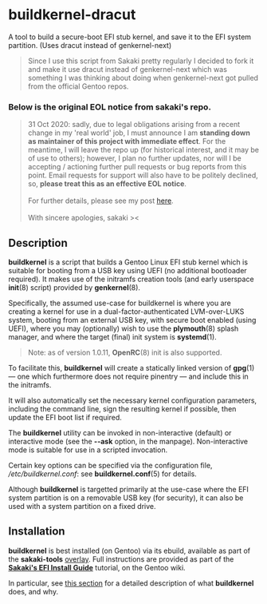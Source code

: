 # buildkernel-dracut

A tool to build a secure-boot EFI stub kernel, and save it to the EFI system partition. (Uses dracut instead of genkernel-next)

> Since I use this script from Sakaki pretty regularly I decided to fork it and make it use dracut instead of genkernel-next which was something I was thinking about doing when genkernel-next got pulled from the official Gentoo repos.

### Below is the original EOL notice from sakaki's repo.

> 31 Oct 2020: sadly, due to legal obligations arising from a recent change in my 'real world' job, I must announce I am **standing down as maintainer of this project with immediate effect**. For the meantime, I will leave the repo up (for historical interest, and it may be of use to others); however, I plan no further updates, nor will I be accepting / actioning further pull requests or bug reports from this point. Email requests for support will also have to be politely declined, so, **please treat this as an effective EOL notice**.<br><br>For further details, please see my post [here](https://forums.gentoo.org/viewtopic-p-8522963.html#8522963).<br><br>With sincere apologies, sakaki ><

## Description

**buildkernel** is a script that builds a Gentoo Linux EFI stub kernel which is suitable for booting from a USB key using UEFI (no additional bootloader required). It makes use of the initramfs creation tools (and early userspace **init**(8) script) provided by **genkernel**(8).

Specifically, the assumed use-case for buildkernel is where you are creating a kernel for use in a dual-factor-authenticated LVM-over-LUKS system, booting from an external USB key, with secure boot enabled (using UEFI), where you may (optionally) wish to use the **plymouth**(8) splash manager, and where the target (final) init system is **systemd**(1).

> Note: as of version 1.0.11, **OpenRC**(8) init is also supported.

To facilitate this, **buildkernel** will create a statically linked version of **gpg**(1) — one which furthermore does not require pinentry — and include this in the initramfs.

It will also automatically set the necessary kernel configuration parameters, including the command line, sign the resulting kernel if possible, then update the EFI boot list if required.

The **buildkernel** utility can be invoked in non-interactive (default) or interactive mode (see the **--ask** option, in the manpage). Non-interactive mode is suitable for use in a scripted invocation.

Certain key options can be specified via the configuration file, _/etc/buildkernel.conf_: see **buildkernel.conf**(5) for details.

Although **buildkernel** is targetted primarily at the use-case where the EFI system partition is on a removable USB key (for security), it can also be used with a system partition on a fixed drive.

## Installation

**buildkernel** is best installed (on Gentoo) via its ebuild, available as part of the **sakaki-tools** [overlay](https://github.com/sakaki-/sakaki-tools).
Full instructions are provided as part of the [**Sakaki's EFI Install Guide**](https://wiki.gentoo.org/wiki/Sakaki's_EFI_Install_Guide) tutorial, on the Gentoo wiki.

In particular, see [this section](https://wiki.gentoo.org/wiki/Sakaki's_EFI_Install_Guide/Configuring_and_Building_the_Kernel#What_the_buildkernel_Script_Does_.28Background_Reading.29) for a detailed description of what **buildkernel** does, and why.
